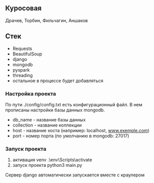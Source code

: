 ## Куросовая 
Драчев, Торбин, Фильчагин, Аншаков
## Стек
- Requests
- BeautifulSoup
- django
- mongodb
- pyspark
- threading
- остальное в процессе будет добавляться 

### Настройка проекта
По пути ./config/config.txt есть конфигурационный файл. В нем прописаны настройки базы данных mongodb.
- db_name - название базы данных
- collection - название коллекции
- host - название хоста (например: localhost, www.exemple.com)
- port - номер порта (по умолчанию в mongodb: 27017)

### Запуск проекта 
1. активация venv .\env\Scripts\activate
2. запуск проекта python3 main.py

Сервер django автоматически запускается вместе с краулером


